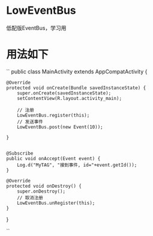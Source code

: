 # LowEventBus
低配版EventBus，学习用

# 用法如下

``
public class MainActivity extends AppCompatActivity {

    @Override
    protected void onCreate(Bundle savedInstanceState) {
        super.onCreate(savedInstanceState);
        setContentView(R.layout.activity_main);
        
        // 注册
        LowEventBus.register(this);
        // 发送事件
        LowEventBus.post(new Event(10));

    }


    @Subscribe
    public void onAccept(Event event) {
        Log.d("MyTAG", "接到事件, id="+event.getId());
    }

    @Override
    protected void onDestroy() {
        super.onDestroy();
        // 取消注册
        LowEventBus.unRegister(this);
    }
}

 ``
